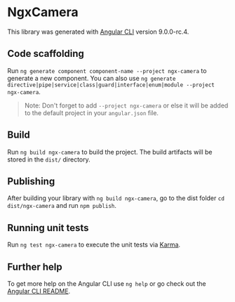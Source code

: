 # NgxCamera

This library was generated with [Angular CLI](https://github.com/angular/angular-cli) version 9.0.0-rc.4.

## Code scaffolding

Run `ng generate component component-name --project ngx-camera` to generate a new component. You can also use `ng generate directive|pipe|service|class|guard|interface|enum|module --project ngx-camera`.
> Note: Don't forget to add `--project ngx-camera` or else it will be added to the default project in your `angular.json` file. 

## Build

Run `ng build ngx-camera` to build the project. The build artifacts will be stored in the `dist/` directory.

## Publishing

After building your library with `ng build ngx-camera`, go to the dist folder `cd dist/ngx-camera` and run `npm publish`.

## Running unit tests

Run `ng test ngx-camera` to execute the unit tests via [Karma](https://karma-runner.github.io).

## Further help

To get more help on the Angular CLI use `ng help` or go check out the [Angular CLI README](https://github.com/angular/angular-cli/blob/master/README.md).
